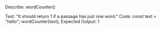 Describe: wordCounter()

Test: "It should return 1 if a passage has just one word."
Code:
const text = "hello";
wordCounter(text);
Expected Output: 1

<!-- Test: "It should return 2 if a message has two words."
Code:
const text = "hello there";
wordCounter(text);
Expected Output: 2

Test: "It should return 0 for an empty string."
Code: wordCounter("");
Expected Output: 0

Test: "It should return 0 for a string that is only spaces."
Code: wordCounter("       ");
Expected Output: 0

Test: "It should not count numbers as words."
Code: wordCounter("hi there 77 19");
Expected Output: 2


Describe:  numberOfOccurencesInText()

Text: "It should return 0 occurences of a word for an empty string."
Code:
const text = "";
const word = "red";
numberOfOccurencesInText(word, text);
Expected Output: 0

Text: "It should return 1 occurences of a word when the word and the text are the same."
Code:
const text = "red";
const word = "red";
numberOfOccurencesInText(word, text);
Expected Output: 1

Text: "It should return 0 occurences of a word when the word and the text are different."
Code:
const text = "red";
const word = "blue";
numberOfOccurencesInText(word, text);
Expected Output: 0

Text: "It should return the number of occurrences of a word."
Code:
const text = "red blue red red red green";
const word = "blue";
numberOfOccurencesInText(word, text);
Expected Output: 4

Text: "It should return a word match regardless of case."
Code:
const text = "red RED Red green Green GREEN";
const word = "Red";
numberOfOccurencesInText(word, text);
Expected Output: 3

Text: "It should return a word match regardless of punctuation."
Code:
const text = "Red! Red. I like red, green, and yellow";
const word = "Red";
numberOfOccurencesInText(word, text);
Expected Output: 3

Test: "If an empty string is passed in as a word, it should return 0."
Code:
const word = "";
const text = "red RED Red!";
wordCounter(word, text);
Expected Output: 0

Describe: boldPassage()

Test: "It should return a non-matching word in a p tag."
Code:
const word = "hello";
const text = "yo";
boldPassage(word, text);
Expected Output: "<p>yo</p>"

Test: "It should return a matching word in a b tag."
Code:
const word = "hello";
const text = "hello";
boldPassage(word, text);
Expected Output: "<p><b>hello</b></p>"

Test: "It should wrap words that match in `b` tags but not words that don't."
Code:
const word = "hello";
const text = "hello there";
boldPassage(word, text);
Expected Output: "<p><b>hello</b> there</p>"

Describe firstInstanceWord()
Test: "It should return 0 if an empty string."
Code:
const word = "hello";
const text = ""
firstInstanceOfWord(word, text);
Expected Output: 0

Test: "It should return the index of the second word in the text."
Code:
const word = "hello";
const text = "hello this is a test"
firstInstanceOfWord(word, text);
Expected Output: 1

Test: "It should return the length of the word that occurs first in the text."
Code:
const word = "this";
const text = "let this is a test"
firstInstanceOfWord(word, text);
Expected Output: 2 -->
